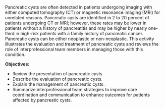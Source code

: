 Pancreatic cysts are often detected in patients undergoing imaging with either computed tomography (CT) or magnetic resonance imaging (MRI) for unrelated reasons. Pancreatic cysts are identified in 2 to 20 percent of patients undergoing CT or MRI; however, these rates may be lower in patients without a history of pancreatitis and may be higher by nearly one-third in high-risk patients with a family history of pancreatic cancer. Pancreatic cysts can be either neoplastic or non-neoplastic. This activity illustrates the evaluation and treatment of pancreatic cysts and reviews the role of interprofessional team members in managing those with this condition.

**Objectives:**
- Review the presentation of pancreatic cysts.
- Describe the evaluation of pancreatic cysts.
- Explain the management of pancreatic cysts.
- Summarize interprofessional team strategies to improve care coordination and communication to enhance outcomes for patients affected by pancreatic cysts.